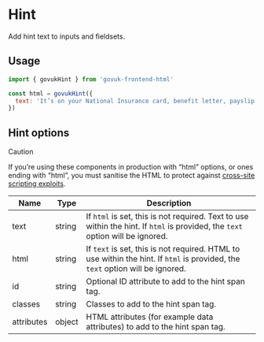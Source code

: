 # Hint

Add hint text to inputs and fieldsets.

## Usage

```javascript
import { govukHint } from 'govuk-frontend-html'

const html = govukHint({
  text: 'It’s on your National Insurance card, benefit letter, payslip or P60. For example, "QQ 12 34 56 C".'
})
```



## Hint options

> [!CAUTION]
> If you’re using these components in production with “html” options, or ones ending with “html”, you must sanitise the HTML to protect against [cross-site scripting exploits](https://developer.mozilla.org/en-US/docs/Glossary/Cross-site_scripting).

| Name | Type | Description |
| ---- | ---- | ----------- |
| text | string | If `html` is set, this is not required. Text to use within the hint. If `html` is provided, the `text` option will be ignored. |
| html | string | If `text` is set, this is not required. HTML to use within the hint. If `html` is provided, the `text` option will be ignored. |
| id | string | Optional ID attribute to add to the hint span tag. |
| classes | string | Classes to add to the hint span tag. |
| attributes | object | HTML attributes (for example data attributes) to add to the hint span tag. |
